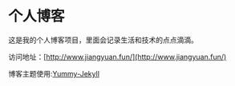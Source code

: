 # 个人博客

这是我的个人博客项目，里面会记录生活和技术的点点滴滴。


<!-- 访问地址：[http://www.ityouknow.com/](http://www.ityouknow.com/) -->
访问地址：[http://www.jiangyuan.fun/](http://www.jiangyuan.fun/)


博客主题使用:[Yummy-Jekyll](https://github.com/DONGChuan/Yummy-Jekyll)


<!-- ## 我的微信公众号

![](http://www.ityouknow.com/assets/images/keeppuresmile_430.jpg) -->